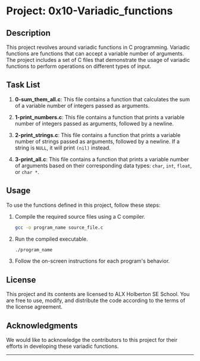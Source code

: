 # Project: 0x10-Variadic_functions

## Description
This project revolves around variadic functions in C programming. Variadic functions are functions that can accept a variable number of arguments. The project includes a set of C files that demonstrate the usage of variadic functions to perform operations on different types of input.

## Task List

1. **0-sum_them_all.c**: This file contains a function that calculates the sum of a variable number of integers passed as arguments.

2. **1-print_numbers.c**: This file contains a function that prints a variable number of integers passed as arguments, followed by a newline.

3. **2-print_strings.c**: This file contains a function that prints a variable number of strings passed as arguments, followed by a newline. If a string is `NULL`, it will print `(nil)` instead.

4. **3-print_all.c**: This file contains a function that prints a variable number of arguments based on their corresponding data types: `char`, `int`, `float`, or `char *`.

## Usage
To use the functions defined in this project, follow these steps:

1. Compile the required source files using a C compiler.
   ```sh
   gcc -o program_name source_file.c
   ```

2. Run the compiled executable.
   ```sh
   ./program_name
   ```

3. Follow the on-screen instructions for each program's behavior.

## License
This project and its contents are licensed to ALX Holberton SE School. You are free to use, modify, and distribute the code according to the terms of the license agreement.

## Acknowledgments
We would like to acknowledge the contributors to this project for their efforts in developing these variadic functions.

---
